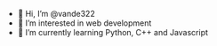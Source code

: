 - 👋 Hi, I’m @vande322
- 👀 I’m interested in web development
- 🌱 I’m currently learning Python, C++ and Javascript

<!---
vande322/vande322 is a ✨ special ✨ repository because its `README.md` (this file) appears on your GitHub profile.
You can click the Preview link to take a look at your changes.
--->
